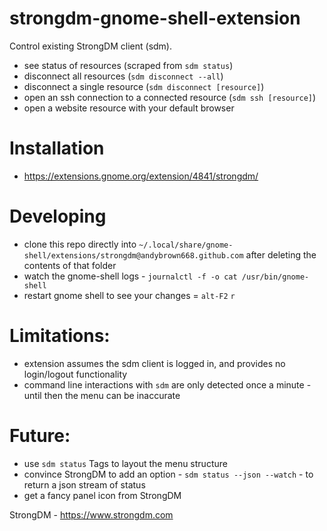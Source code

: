 # strongdm-gnome-shell-extension

Control existing StrongDM client (sdm).
* see status of resources (scraped from ```sdm status```)
* disconnect all resources (```sdm disconnect --all```)
* disconnect a single resource (```sdm disconnect [resource]```)
* open an ssh connection to a connected resource (```sdm ssh [resource]```)
* open a website resource with your default browser

# Installation
* https://extensions.gnome.org/extension/4841/strongdm/

# Developing
* clone this repo directly into ```~/.local/share/gnome-shell/extensions/strongdm@andybrown668.github.com``` after deleting the contents of that folder
* watch the gnome-shell logs - ```journalctl -f -o cat /usr/bin/gnome-shell```
* restart gnome shell to see your changes = ```alt-F2``` ```r```

# Limitations:
* extension assumes the sdm client is logged in, and provides no login/logout functionality
* command line interactions with ```sdm``` are only detected once a minute - until then the menu can be inaccurate

# Future:
* use ```sdm status``` Tags to layout the menu structure
* convince StrongDM to add an option - ```sdm status --json --watch``` - to return a json stream of status
* get a fancy panel icon from StrongDM

StrongDM - https://www.strongdm.com
